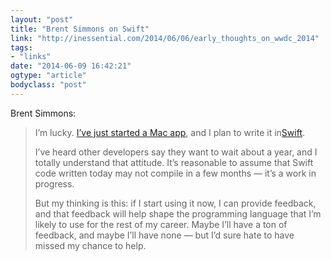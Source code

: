 ```yaml
---
layout: "post"
title: "Brent Simmons on Swift"
link: "http://inessential.com/2014/06/06/early_thoughts_on_wwdc_2014"
tags: 
- "links"
date: "2014-06-09 16:42:21"
ogtype: "article"
bodyclass: "post"
---
```


Brent Simmons:

> I’m lucky. [I’ve just started a Mac app](http://inessential.com/2014/05/27/vesper_2_0_with_syncing), and I plan to write it in[Swift](https://developer.apple.com/swift/).
> 
>  I’ve heard other developers say they want to wait about a year, and I totally understand that attitude. It’s reasonable to assume that Swift code written today may not compile in a few months — it’s a work in progress.
> 
>  But my thinking is this: if I start using it now, I can provide feedback, and that feedback will help shape the programming language that I’m likely to use for the rest of my career. Maybe I’ll have a ton of feedback, and maybe I’ll have none — but I’d sure hate to have missed my chance to help.